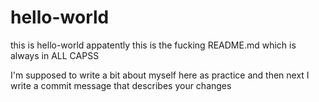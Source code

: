 # hello-world
this is hello-world
appatently this is the fucking README.md which is always in ALL CAPSS 

I'm supposed to write a bit about myself here as practice
and then next I write a commit message that describes your changes
